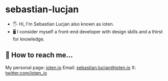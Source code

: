 # sebastian-lucjan

- 🖐️ Hi, I'm Sebastian Lucjan also known as ioten.
- 🖥️ I consider myself a front-end developer with design skills and a thirst for knowledge.

## 📖 How to reach me...
My personal page: [ioten.io](https://ioten.io)
Email: <sebastian.lucjan@ioten.io>
X: [twitter.com/ioten_io](https://twitter.com/ioten_io)
